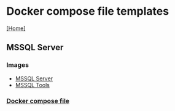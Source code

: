 # Docker compose file templates
[[Home]](/README.md)


## MSSQL Server

### Images
- [MSSQL Server](https://hub.docker.com/_/microsoft-mssql-server)
- [MSSQL Tools](https://hub.docker.com/_/microsoft-mssql-tools)

### [Docker compose file](/MSSQLServer/docker-compose.yml)
